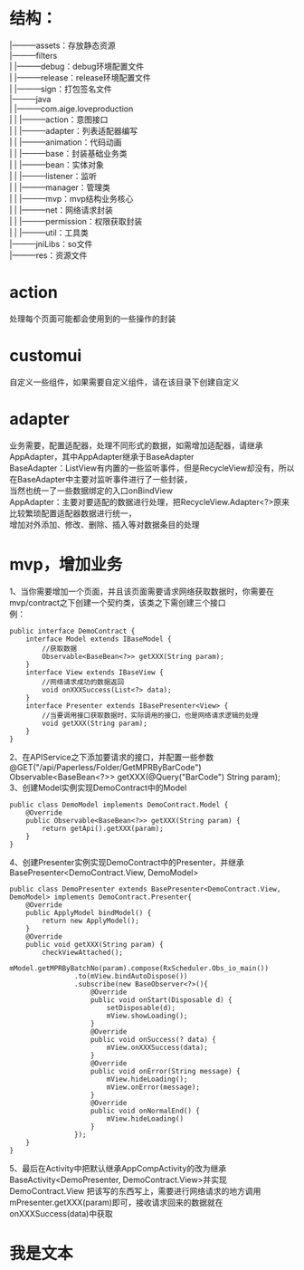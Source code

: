  # 结构：
 |———assets：存放静态资源  
 |———filters  
 |   |———debug：debug环境配置文件  
 |   |———release：release环境配置文件  
 |   |———sign：打包签名文件  
 |———java  
 |   |———com.aige.loveproduction  
 |   |   |———action：意图接口  
 |   |   |———adapter：列表适配器编写  
 |   |   |———animation：代码动画  
 |   |   |———base：封装基础业务类  
 |   |   |———bean：实体对象  
 |   |   |———listener：监听  
 |   |   |———manager：管理类  
 |   |   |———mvp：mvp结构业务核心  
 |   |   |———net：网络请求封装  
 |   |   |———permission：权限获取封装  
 |   |   |———util：工具类  
 |———jniLibs：so文件  
 |———res：资源文件  
# action
处理每个页面可能都会使用到的一些操作的封装  

# customui
自定义一些组件，如果需要自定义组件，请在该目录下创建自定义  

# adapter
业务需要，配置适配器，处理不同形式的数据，如需增加适配器，请继承AppAdapter，其中AppAdapter继承于BaseAdapter  
BaseAdapter：ListView有内置的一些监听事件，但是RecycleView却没有，所以在BaseAdapter中主要对监听事件进行了一些封装，  
当然也统一了一些数据绑定的入口onBindView  
AppAdapter：主要对要适配的数据进行处理，把RecycleView.Adapter<?>原来比较繁琐配置适配器数据进行统一，  
增加对外添加、修改、删除、插入等对数据条目的处理  
# mvp，增加业务
1、当你需要增加一个页面，并且该页面需要请求网络获取数据时，你需要在mvp/contract之下创建一个契约类，该类之下需创建三个接口  
例：  
```
public interface DemoContract {  
    interface Model extends IBaseModel {  
        //获取数据  
        Observable<BaseBean<?>> getXXX(String param);  
    }  
    interface View extends IBaseView {  
        //网络请求成功的数据返回  
        void onXXXSuccess(List<?> data);  
    }  
    interface Presenter extends IBasePresenter<View> {  
        //当要调用接口获取数据时，实际调用的接口，也是网络请求逻辑的处理  
        void getXXX(String param);  
    }  
}  
```
2、在APIService之下添加要请求的接口，并配置一些参数  
@GET("/api/Paperless/Folder/GetMPRByBarCode")  
Observable<BaseBean<?>> getXXX(@Query("BarCode") String param);  
3、创建Model实例实现DemoContract中的Model  
```
public class DemoModel implements DemoContract.Model {  
    @Override  
    public Observable<BaseBean<?>> getXXX(String param) {  
        return getApi().getXXX(param);  
    }  
}  
```
4、创建Presenter实例实现DemoContract中的Presenter，并继承BasePresenter<DemoContract.View, DemoModel>  
```
public class DemoPresenter extends BasePresenter<DemoContract.View, DemoModel> implements DemoContract.Presenter{  
    @Override  
    public ApplyModel bindModel() {  
        return new ApplyModel();  
    }  
    @Override  
    public void getXXX(String param) {  
        checkViewAttached();  
        mModel.getMPRByBatchNo(param).compose(RxScheduler.Obs_io_main())  
                .to(mView.bindAutoDispose())  
                .subscribe(new BaseObserver<?>(){  
                    @Override  
                    public void onStart(Disposable d) {  
                        setDisposable(d);  
                        mView.showLoading();  
                    }  
                    @Override  
                    public void onSuccess(? data) {  
                        mView.onXXXSuccess(data);  
                    }  
                    @Override  
                    public void onError(String message) {  
                        mView.hideLoading();  
                        mView.onError(message);  
                    }  
                    @Override  
                    public void onNormalEnd() {  
                        mView.hideLoading()  
                    }  
                });  
    }  
}  
```
5、最后在Activity中把默认继承AppCompActivity的改为继承BaseActivity<DemoPresenter, DemoContract.View>并实现DemoContract.View
把该写的东西写上，需要进行网络请求的地方调用mPresenter.getXXX(param)即可，接收请求回来的数据就在onXXXSuccess(data)中获取 

# 我是文本


